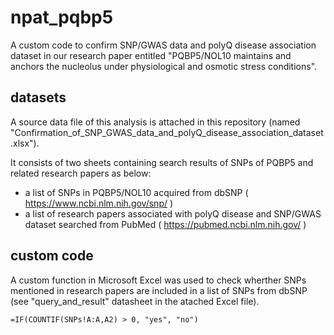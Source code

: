 # npat_pqbp5
A custom code to confirm SNP/GWAS data and polyQ disease association dataset in our research paper entitled "PQBP5/NOL10 maintains and anchors the nucleolus under physiological and osmotic stress conditions".

## datasets
A source data file of this analysis is attached in this repository (named "Confirmation_of_SNP_GWAS_data_and_polyQ_disease_association_dataset.xlsx").

It consists of two sheets containing search results of SNPs of PQBP5 and related research papers as below:

* a list of SNPs in PQBP5/NOL10 acquired from dbSNP ( https://www.ncbi.nlm.nih.gov/snp/ )
* a list of research papers associated with polyQ disease and SNP/GWAS dataset searched from PubMed ( https://pubmed.ncbi.nlm.nih.gov/ )

## custom code
A custom function in Microsoft Excel was used to check wherther SNPs mentioned in research papers are included in a list of SNPs from dbSNP (see "query_and_result" datasheet in the atached Excel file).
```
=IF(COUNTIF(SNPs!A:A,A2) > 0, "yes", "no")
```
